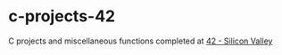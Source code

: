 # c-projects-42
C projects and miscellaneous functions completed at [42 - Silicon Valley](https://www.42.us.org/)
